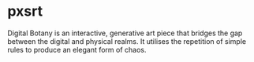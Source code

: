 pxsrt
=====
Digital Botany is an interactive, generative art piece that bridges the gap between the digital and physical realms.
It utilises the repetition of simple rules to produce an elegant form of chaos.
